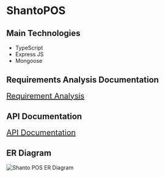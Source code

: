 # ShantoPOS

## Main Technologies

- TypeScript
- Express JS
- Mongoose

## Requirements Analysis Documentation

<a style="font-size:20px;" href="https://drive.google.com/file/d/1Kh7zXTg9eg5qXOkWl4YO410kuu9AHGIP/view?usp=drive_link">Requirement Analysis</a>

## API Documentation

<a style="font-size:20px;" href="https://documenter.getpostman.com/view/31226472/2s9YsNfWJ7">API Documentation</a>

## ER Diagram

<img alt="Shanto POS ER Diagram" src="https://drive.google.com/file/d/10MyKw8wnpOJNUUPAgbXCEFVRR2DbBmZp/view?usp=drive_link"/>
